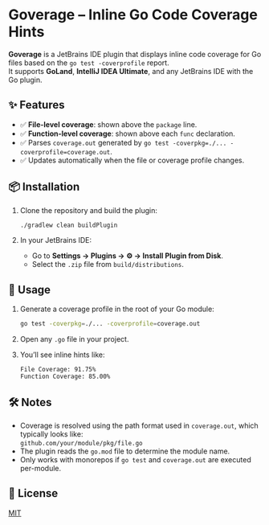 # Goverage – Inline Go Code Coverage Hints

**Goverage** is a JetBrains IDE plugin that displays inline code coverage for Go files based on the `go test -coverprofile` report.  
It supports **GoLand**, **IntelliJ IDEA Ultimate**, and any JetBrains IDE with the Go plugin.

## ✨ Features

- ✅ **File-level coverage**: shown above the `package` line.
- ✅ **Function-level coverage**: shown above each `func` declaration.
- ✅ Parses `coverage.out` generated by `go test -coverpkg=./... -coverprofile=coverage.out`.
- ✅ Updates automatically when the file or coverage profile changes.

## 📦 Installation

1. Clone the repository and build the plugin:

    ```bash
    ./gradlew clean buildPlugin
    ```

2. In your JetBrains IDE:
   - Go to **Settings → Plugins → ⚙️ → Install Plugin from Disk**.
   - Select the `.zip` file from `build/distributions`.

## 🚀 Usage

1. Generate a coverage profile in the root of your Go module:

    ```bash
    go test -coverpkg=./... -coverprofile=coverage.out
    ```

2. Open any `.go` file in your project.

3. You’ll see inline hints like:

    ```
    File Coverage: 91.75%
    Function Coverage: 85.00%
    ```

## 🛠️ Notes

- Coverage is resolved using the path format used in `coverage.out`, which typically looks like:  
  `github.com/your/module/pkg/file.go`
- The plugin reads the `go.mod` file to determine the module name.
- Only works with monorepos if `go test` and `coverage.out` are executed per-module.

## 📄 License

[MIT](https://github.com/pixel365/goverage/blob/main/LICENSE)

